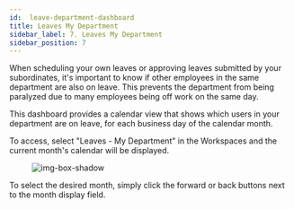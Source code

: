 ```yaml
---
id:  leave-department-dashboard
title: Leaves My Department
sidebar_label: 7. Leaves My Department
sidebar_position: 7
---
```


When scheduling your own leaves or approving leaves submitted by your subordinates, it's important to know if other employees in the same department are also on leave. This prevents the department from being paralyzed due to many employees being off work on the same day.

This dashboard provides a calendar view that shows which users in your department are on leave, for each business day of the calendar month.


To access, select "Leaves - My Department" in the Workspaces and the current month's calendar will be displayed.

<figure>

![img-box-shadow](/img/university/dashboards/leaves-department-dashboard/university-leaves-department-1.png)
<figcaption></figcaption>
</figure>

To select the desired month, simply click the forward or back buttons next to the month display field.
